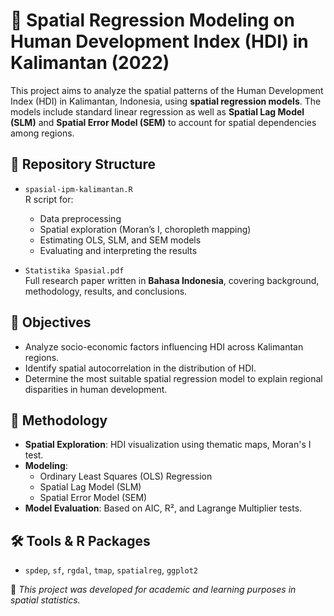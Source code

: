 # 📌 Spatial Regression Modeling on Human Development Index (HDI) in Kalimantan (2022)

This project aims to analyze the spatial patterns of the Human Development Index (HDI) in Kalimantan, Indonesia, using **spatial regression models**. The models include standard linear regression as well as **Spatial Lag Model (SLM)** and **Spatial Error Model (SEM)** to account for spatial dependencies among regions.

## 📁 Repository Structure

- `spasial-ipm-kalimantan.R`  
  R script for:
  - Data preprocessing
  - Spatial exploration (Moran’s I, choropleth mapping)
  - Estimating OLS, SLM, and SEM models
  - Evaluating and interpreting the results

- `Statistika Spasial.pdf`  
  Full research paper written in **Bahasa Indonesia**, covering background, methodology, results, and conclusions.

## 🎯 Objectives

- Analyze socio-economic factors influencing HDI across Kalimantan regions.
- Identify spatial autocorrelation in the distribution of HDI.
- Determine the most suitable spatial regression model to explain regional disparities in human development.


## 🧠 Methodology

- **Spatial Exploration**: HDI visualization using thematic maps, Moran's I test.
- **Modeling**:
  - Ordinary Least Squares (OLS) Regression
  - Spatial Lag Model (SLM)
  - Spatial Error Model (SEM)
- **Model Evaluation**: Based on AIC, R², and Lagrange Multiplier tests.
  

## 🛠️ Tools & R Packages

- `spdep`, `sf`, `rgdal`, `tmap`, `spatialreg`, `ggplot2`

📌 *This project was developed for academic and learning purposes in spatial statistics.*
